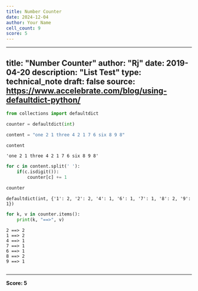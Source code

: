 ```yaml
---
title: Number Counter
date: 2024-12-04
author: Your Name
cell_count: 9
score: 5
---
```


---
title: "Number Counter"
author: "Rj"
date: 2019-04-20
description: "List Test"
type: technical_note
draft: false
source: https://www.accelebrate.com/blog/using-defaultdict-python/
---

```python
from collections import defaultdict
```


```python
counter = defaultdict(int)
```


```python
content = "one 2 1 three 4 2 1 7 6 six 8 9 8"
```


```python
content
```




    'one 2 1 three 4 2 1 7 6 six 8 9 8'




```python
for c in content.split(' '):
    if(c.isdigit()):
        counter[c] += 1
```


```python
counter
```




    defaultdict(int, {'1': 2, '2': 2, '4': 1, '6': 1, '7': 1, '8': 2, '9': 1})




```python
for k, v in counter.items():
    print(k, "==>", v)
```

    2 ==> 2
    1 ==> 2
    4 ==> 1
    7 ==> 1
    6 ==> 1
    8 ==> 2
    9 ==> 1



```python

```


---
**Score: 5**